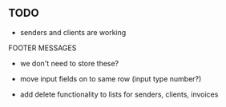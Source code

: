 ## TODO

- senders and clients are working

FOOTER MESSAGES

- we don't need to store these?

- move input fields on to same row (input type number?)
- add delete functionality to lists for senders, clients, invoices
